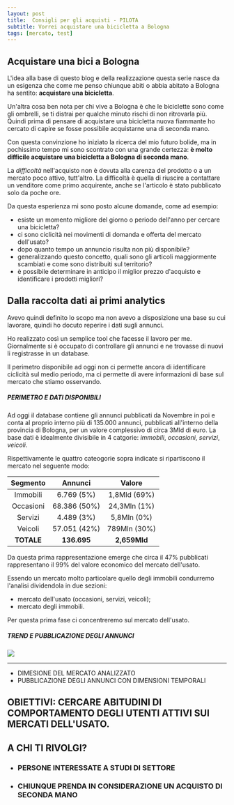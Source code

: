 ```yaml
---
layout: post
title:  Consigli per gli acquisti - PILOTA
subtitle: Vorrei acquistare una bicicletta a Bologna
tags: [mercato, test]
---
```


## Acquistare una bici a Bologna

L'idea alla base di questo blog e della realizzazione questa serie nasce da un esigenza che come me penso chiunque abiti o abbia abitato a Bologna ha sentito: **acquistare una bicicletta**. 

Un'altra cosa ben nota per chi vive a Bologna è che le biciclette sono come gli ombrelli, se ti distrai per qualche minuto rischi di non ritrovarla più. 
Quindi prima di pensare di acquistare una bicicletta nuova fiammante ho cercato di capire se fosse possibile acquistarne una di seconda mano. 

Con questa convinzione ho iniziato la ricerca del mio futuro bolide, ma in pochissimo tempo mi sono scontrato con una grande certezza: **è molto difficile acquistare una bicicletta a Bologna di seconda mano**. 

La _difficoltà_ nell'acquisto non è dovuta alla carenza del prodotto o a un mercato poco attivo, tutt'altro. La difficoltà è quella di riuscire a contattare un venditore come primo acquirente, anche se l'articolo è stato pubblicato solo da poche ore. 

Da questa esperienza mi sono posto alcune domande, come ad esempio:
* esiste un momento migliore del giorno o periodo dell'anno per cercare una bicicletta?
* ci sono ciclicità nei movimenti di domanda e offerta del mercato dell'usato?
* dopo quanto tempo un annuncio risulta non più disponibile?
* generalizzando questo concetto, quali sono gli articoli maggiormente scambiati e come sono distribuiti sul territorio?
* è possibile determinare in anticipo il miglior prezzo d'acquisto e identificare i prodotti migliori?   

## Dalla raccolta dati ai primi analytics

Avevo quindi definito lo scopo ma non avevo a disposizione una base su cui lavorare, quindi ho docuto reperire i dati sugli annunci. 

Ho realizzato così un semplice tool che facesse il lavoro per me. Giornalmente si è occupato di controllare gli annunci e ne trovasse di nuovi li registrasse in un database.

Il perimetro disponibile ad oggi non ci permette ancora di identificare ciclicità sul medio periodo, ma ci permette di avere informazioni di base sul mercato che stiamo osservando.

##### PERIMETRO E DATI DISPONIBILI

Ad oggi il database contiene gli annunci pubblicati da Novembre in poi e conta al proprio interno più di 135.000 annunci, pubblicati all'interno della provincia di Bologna, per un valore complessivo di circa 3Mld di euro. La base dati è idealmente divisibile in 4 catgorie: _immobili_, _occasioni_, _servizi_, _veicoli_. 

Rispettivamente le quattro cateogorie sopra indicate si ripartiscono il mercato nel seguente modo:


|Segmento   | Annunci     | Valore      |
|:---------:|:-----------:|:-----------:|
|Immobili   |6.769 (5%)   |1,8Mld (69%) |
|Occasioni  |68.386  (50%)|24,3Mln (1%) |
|Servizi    |4.489  (3%)  |5,8Mln (0%)  |
|Veicoli    |57.051 (42%) |789Mln (30%) |
|**TOTALE** |**136.695**| **2,659Mld**  |

Da questa prima rappresentazione emerge che circa il 47% pubblicati rappresentano il 99% del valore economico del mercato dell'usato. 

Essendo un mercato molto particolare quello degli immobili condurremo l'analisi dividendola in due sezioni:

* mercato dell'usato (occasioni, servizi, veicoli);
* mercato degli immobili.

Per questa prima fase ci concentreremo sul mercato dell'usato.

##### TREND E PUBBLICAZIONE DEGLI ANNUNCI

![](../assets/img/CPGA_PILOTA/daily_trend.png)


---


* DIMESIONE DEL MERCATO ANALIZZATO
* PUBBLICAZIONE DEGLI ANNUNCI CON DIMENSIONI TEMPORALI

## OBIETTIVI: CERCARE ABITUDINI DI COMPORTAMENTO DEGLI UTENTI ATTIVI SUI MERCATI DELL'USATO. 

## A CHI TI RIVOLGI?
* ### PERSONE INTERESSATE A STUDI DI SETTORE
* ### CHIUNQUE PRENDA IN CONSIDERAZIONE UN ACQUISTO DI SECONDA MANO